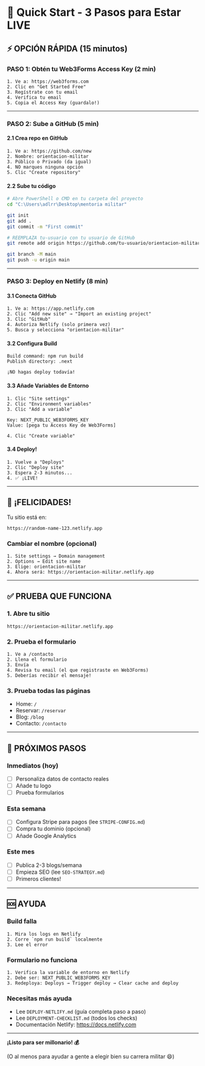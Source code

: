 # 🚀 Quick Start - 3 Pasos para Estar LIVE

## ⚡ OPCIÓN RÁPIDA (15 minutos)

### PASO 1: Obtén tu Web3Forms Access Key (2 min)

```
1. Ve a: https://web3forms.com
2. Clic en "Get Started Free"
3. Regístrate con tu email
4. Verifica tu email
5. Copia el Access Key (guardalo!)
```

---

### PASO 2: Sube a GitHub (5 min)

#### 2.1 Crea repo en GitHub
```
1. Ve a: https://github.com/new
2. Nombre: orientacion-militar
3. Público o Privado (da igual)
4. NO marques ninguna opción
5. Clic "Create repository"
```

#### 2.2 Sube tu código
```bash
# Abre PowerShell o CMD en tu carpeta del proyecto
cd "C:\Users\adlrr\Desktop\mentoria militar"

git init
git add .
git commit -m "First commit"

# REEMPLAZA tu-usuario con tu usuario de GitHub
git remote add origin https://github.com/tu-usuario/orientacion-militar.git

git branch -M main
git push -u origin main
```

---

### PASO 3: Deploy en Netlify (8 min)

#### 3.1 Conecta GitHub
```
1. Ve a: https://app.netlify.com
2. Clic "Add new site" → "Import an existing project"
3. Clic "GitHub"
4. Autoriza Netlify (solo primera vez)
5. Busca y selecciona "orientacion-militar"
```

#### 3.2 Configura Build
```
Build command: npm run build
Publish directory: .next

¡NO hagas deploy todavía!
```

#### 3.3 Añade Variables de Entorno
```
1. Clic "Site settings"
2. Clic "Environment variables"
3. Clic "Add a variable"

Key: NEXT_PUBLIC_WEB3FORMS_KEY
Value: [pega tu Access Key de Web3Forms]

4. Clic "Create variable"
```

#### 3.4 Deploy!
```
1. Vuelve a "Deploys"
2. Clic "Deploy site"
3. Espera 2-3 minutos...
4. ✅ ¡LIVE!
```

---

## 🎉 ¡FELICIDADES!

Tu sitio está en:
```
https://random-name-123.netlify.app
```

### Cambiar el nombre (opcional)
```
1. Site settings → Domain management
2. Options → Edit site name
3. Elige: orientacion-militar
4. Ahora será: https://orientacion-militar.netlify.app
```

---

## ✅ PRUEBA QUE FUNCIONA

### 1. Abre tu sitio
```
https://orientacion-militar.netlify.app
```

### 2. Prueba el formulario
```
1. Ve a /contacto
2. Llena el formulario
3. Envía
4. Revisa tu email (el que registraste en Web3Forms)
5. Deberías recibir el mensaje!
```

### 3. Prueba todas las páginas
- Home: `/`
- Reservar: `/reservar`
- Blog: `/blog`
- Contacto: `/contacto`

---

## 📝 PRÓXIMOS PASOS

### Inmediatos (hoy)
- [ ] Personaliza datos de contacto reales
- [ ] Añade tu logo
- [ ] Prueba formularios

### Esta semana
- [ ] Configura Stripe para pagos (lee `STRIPE-CONFIG.md`)
- [ ] Compra tu dominio (opcional)
- [ ] Añade Google Analytics

### Este mes
- [ ] Publica 2-3 blogs/semana
- [ ] Empieza SEO (lee `SEO-STRATEGY.md`)
- [ ] Primeros clientes!

---

## 🆘 AYUDA

### Build falla
```
1. Mira los logs en Netlify
2. Corre `npm run build` localmente
3. Lee el error
```

### Formulario no funciona
```
1. Verifica la variable de entorno en Netlify
2. Debe ser: NEXT_PUBLIC_WEB3FORMS_KEY
3. Redeploya: Deploys → Trigger deploy → Clear cache and deploy
```

### Necesitas más ayuda
- Lee `DEPLOY-NETLIFY.md` (guía completa paso a paso)
- Lee `DEPLOYMENT-CHECKLIST.md` (todos los checks)
- Documentación Netlify: https://docs.netlify.com

---

**¡Listo para ser millonario! 💰**

(O al menos para ayudar a gente a elegir bien su carrera militar 😄)
